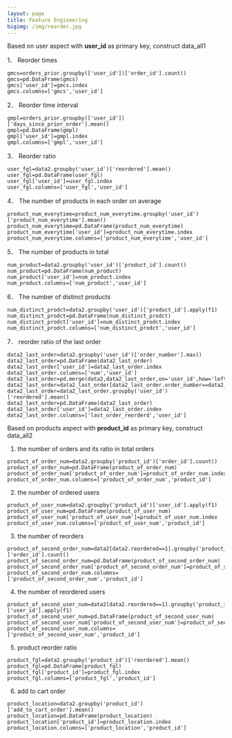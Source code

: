 ```yaml
---
layout: page
title: Feature Engineering
bigimg: /img/reorder.jpg
---
```


Based on user aspect with **user_id** as primary key, construct data_all1

1．	Reorder times
```
gmcs=orders_prior.groupby(['user_id'])['order_id'].count()
gmcs=pd.DataFrame(gmcs)
gmcs['user_id']=gmcs.index
gmcs.columns=['gmcs','user_id']
```
2．	Reorder time interval
```
gmpl=orders_prior.groupby(['user_id'])['days_since_prior_order'].mean()
gmpl=pd.DataFrame(gmpl)
gmpl['user_id']=gmpl.index
gmpl.columns=['gmpl','user_id']
```
3．	Reorder ratio
```
user_fgl=data2.groupby('user_id')['reordered'].mean()
user_fgl=pd.DataFrame(user_fgl)
user_fgl['user_id']=user_fgl.index
user_fgl.columns=['user_fgl','user_id']
```
4．	The number of products in each order on average
```
product_num_everytime=product_num_everytime.groupby('user_id')['product_num_everytime'].mean()
product_num_everytime=pd.DataFrame(product_num_everytime)
product_num_everytime['user_id']=product_num_everytime.index
product_num_everytime.columns=['product_num_everytime','user_id']
```
5．	The number of products in total
```
num_product=data2.groupby('user_id')['product_id'].count()
num_product=pd.DataFrame(num_product)
num_product['user_id']=num_product.index
num_product.columns=['num_product','user_id']
```
6．	The number of distinct products
```
num_distinct_prodct=data2.groupby('user_id')['product_id'].apply(f1)
num_distinct_prodct=pd.DataFrame(num_distinct_prodct)
num_distinct_prodct['user_id']=num_distinct_prodct.index
num_distinct_prodct.columns=['num_distinct_prodct','user_id']
```
7． reorder ratio of the last order
```
data2_last_order=data2.groupby('user_id')['order_number'].max()
data2_last_order=pd.DataFrame(data2_last_order)
data2_last_order['user_id']=data2_last_order.index
data2_last_order.columns=['num','user_id']
data2_last_order=pd.merge(data2,data2_last_order,on='user_id',how='left')
data2_last_order=data2_last_order[data2_last_order.order_number==data2_last_order.num]
data2_last_order=data2_last_order.groupby('user_id')['reordered'].mean()
data2_last_order=pd.DataFrame(data2_last_order)
data2_last_order['user_id']=data2_last_order.index
data2_last_order.columns=['last_order_reorderd','user_id']
```
Based on products aspect with **product_id** as primary key, construct data_all2
1.	the number of orders and its ratio in total orders
```
product_of_order_num=data2.groupby('product_id')['order_id'].count()
product_of_order_num=pd.DataFrame(product_of_order_num)
product_of_order_num['product_of_order_num']=product_of_order_num.index
product_of_order_num.columns=['product_of_order_num','product_id']
```
2.	the number of ordered users
```
product_of_user_num=data2.groupby('product_id')['user_id'].apply(f1)
product_of_user_num=pd.DataFrame(product_of_user_num)
product_of_user_num['product_of_user_num']=product_of_user_num.index
product_of_user_num.columns=['product_of_user_num','product_id']
```
3.	the number of reorders
```
product_of_second_order_num=data2[data2.reordered==1].groupby('product_id')['order_id'].count()
product_of_second_order_num=pd.DataFrame(product_of_second_order_num)
product_of_second_order_num['product_of_second_order_num']=product_of_second_order_num.index
product_of_second_order_num.columns=['product_of_second_order_num','product_id']
```
4.	the number of reordered users
```
product_of_second_user_num=data2[data2.reordered==1].groupby('product_id')['user_id'].apply(f1)
product_of_second_user_num=pd.DataFrame(product_of_second_user_num)
product_of_second_user_num['product_of_second_user_num']=product_of_second_user_num.index
product_of_second_user_num.columns=['product_of_second_user_num','product_id']
```
5.	product reorder ratio
```
product_fgl=data2.groupby('product_id')['reordered'].mean()
product_fgl=pd.DataFrame(product_fgl)
product_fgl['product_id']=product_fgl.index
product_fgl.columns=['product_fgl','product_id']
```
6.	add to cart order
```
product_location=data2.groupby('product_id')['add_to_cart_order'].mean()
product_location=pd.DataFrame(product_location)
product_location['product_id']=product_location.index
product_location.columns=['product_location','product_id']
```


